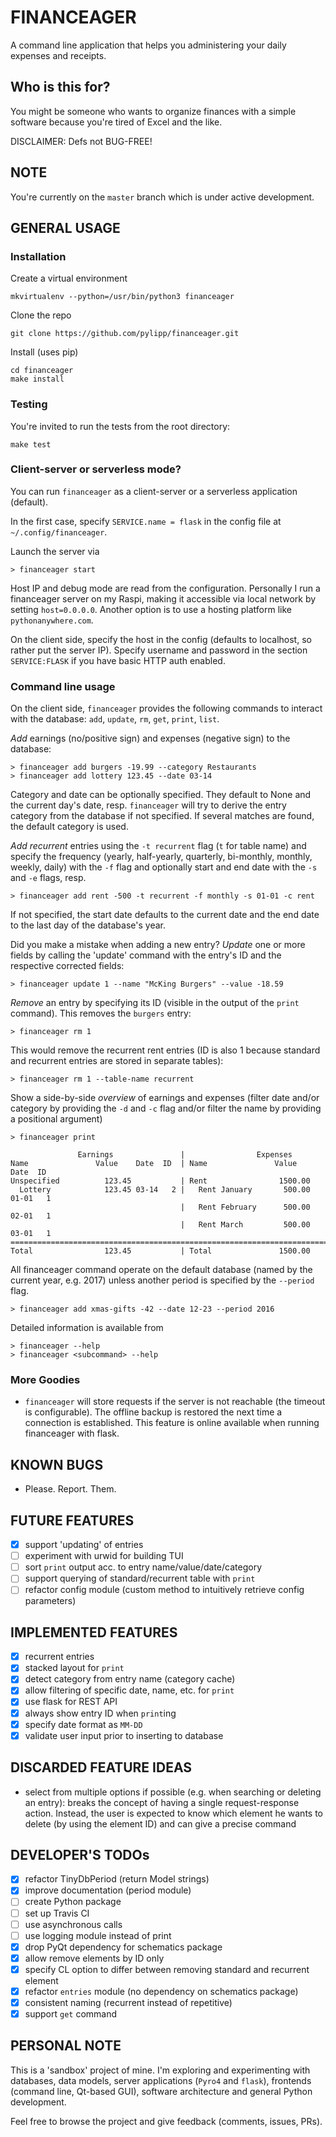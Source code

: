FINANCEAGER
===========

A command line application that helps you administering your daily expenses and receipts.

Who is this for?
----------------
You might be someone who wants to organize finances with a simple software
because you're tired of Excel and the like.

DISCLAIMER: Defs not BUG-FREE!

NOTE
----
You're currently on the `master` branch which is under active development.

GENERAL USAGE
-------------
### Installation

Create a virtual environment

    mkvirtualenv --python=/usr/bin/python3 financeager

Clone the repo

    git clone https://github.com/pylipp/financeager.git

Install (uses pip)

    cd financeager
    make install

### Testing

You're invited to run the tests from the root directory:

    make test

### Client-server or serverless mode?

You can run `financeager` as a client-server or a serverless application (default).

In the first case, specify `SERVICE.name = flask` in the config file at `~/.config/financeager`.

Launch the server via

    > financeager start

Host IP and debug mode are read from the configuration. Personally I run a financeager server on my Raspi, making it accessible via local network by setting `host=0.0.0.0`. Another option is to use a hosting platform like `pythonanywhere.com`.

On the client side, specify the host in the config (defaults to localhost, so rather put the server IP). Specify username and password in the section `SERVICE:FLASK` if you have basic HTTP auth enabled.

### Command line usage

On the client side, `financeager` provides the following commands to interact with the database: `add`, `update`, `rm`, `get`, `print`, `list`.

*Add* earnings (no/positive sign) and expenses (negative sign) to the database:

    > financeager add burgers -19.99 --category Restaurants
    > financeager add lottery 123.45 --date 03-14

Category and date can be optionally specified. They default to None and the current day's date, resp. `financeager` will try to derive the entry category from the database if not specified. If several matches are found, the default category is used.

*Add recurrent* entries using the `-t recurrent` flag (`t` for table name) and specify the frequency (yearly, half-yearly, quarterly, bi-monthly, monthly, weekly, daily) with the `-f` flag and optionally start and end date with the `-s` and `-e` flags, resp.

    > financeager add rent -500 -t recurrent -f monthly -s 01-01 -c rent

If not specified, the start date defaults to the current date and the end date to the last day of the database's year.

Did you make a mistake when adding a new entry? *Update* one or more fields by calling the 'update' command with the entry's ID and the respective corrected fields:

    > financeager update 1 --name "McKing Burgers" --value -18.59

*Remove* an entry by specifying its ID (visible in the output of the `print` command). This removes the `burgers` entry:

    > financeager rm 1

This would remove the recurrent rent entries (ID is also 1 because standard and recurrent entries are stored in separate tables):

    > financeager rm 1 --table-name recurrent

Show a side-by-side *overview* of earnings and expenses (filter date and/or category by providing the `-d` and `-c` flag and/or filter the name by providing a positional argument)

    > financeager print

                   Earnings               |                Expenses
	Name               Value    Date  ID  | Name               Value    Date  ID
	Unspecified          123.45           | Rent                1500.00
	  Lottery            123.45 03-14   2 |   Rent January       500.00 01-01   1
	                                      |   Rent February      500.00 02-01   1
                                          |   Rent March         500.00 03-01   1
	=============================================================================
	Total                123.45           | Total               1500.00

All financeager command operate on the default database (named by the current year, e.g. 2017) unless another period is specified by the `--period` flag.

	> financeager add xmas-gifts -42 --date 12-23 --period 2016

Detailed information is available from

	> financeager --help
	> financeager <subcommand> --help

### More Goodies

- `financeager` will store requests if the server is not reachable (the timeout is configurable). The offline backup is restored the next time a connection is established. This feature is online available when running financeager with flask.

KNOWN BUGS
----------
- Please. Report. Them.

FUTURE FEATURES
---------------
- [x] support 'updating' of entries
- [ ] experiment with urwid for building TUI
- [ ] sort `print` output acc. to entry name/value/date/category
- [ ] support querying of standard/recurrent table with `print`
- [ ] refactor config module (custom method to intuitively retrieve config parameters)

IMPLEMENTED FEATURES
---------------
- [x] recurrent entries
- [x] stacked layout for `print`
- [x] detect category from entry name (category cache)
- [x] allow filtering of specific date, name, etc. for `print`
- [x] use flask for REST API
- [x] always show entry ID when `print`ing
- [x] specify date format as `MM-DD`
- [x] validate user input prior to inserting to database

DISCARDED FEATURE IDEAS
-----------------------
- select from multiple options if possible (e.g. when searching or deleting an entry): breaks the concept of having a single request-response action. Instead, the user is expected to know which element he wants to delete (by using the element ID) and can give a precise command

DEVELOPER'S TODOs
-----------------
- [x] refactor TinyDbPeriod (return Model strings)
- [x] improve documentation (period module)
- [ ] create Python package
- [ ] set up Travis CI
- [ ] use asynchronous calls
- [ ] use logging module instead of print
- [x] drop PyQt dependency for schematics package
- [x] allow remove elements by ID only
- [x] specify CL option to differ between removing standard and recurrent element
- [x] refactor `entries` module (no dependency on schematics package)
- [x] consistent naming (recurrent instead of repetitive)
- [x] support `get` command

PERSONAL NOTE
-------------
This is a 'sandbox' project of mine. I'm exploring and experimenting with databases, data models, server applications (`Pyro4` and `flask`), frontends (command line, Qt-based GUI), software architecture and general Python development.

Feel free to browse the project and give feedback (comments, issues, PRs).
